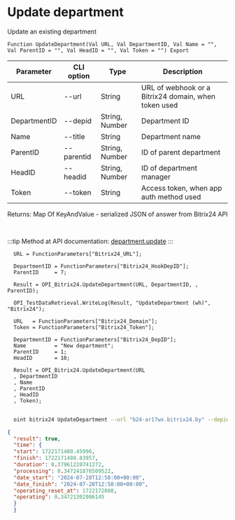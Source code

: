 ﻿---
sidebar_position: 2
---

# Update department
 Update an existing department



`Function UpdateDepartment(Val URL, Val DepartmentID, Val Name = "", Val ParentID = "", Val HeadID = "", Val Token = "") Export`

  | Parameter | CLI option | Type | Description |
  |-|-|-|-|
  | URL | --url | String | URL of webhook or a Bitrix24 domain, when token used |
  | DepartmentID | --depid | String, Number | Department ID |
  | Name | --title | String | Department name |
  | ParentID | --parentid | String, Number | ID of parent department |
  | HeadID | --headid | String, Number | ID of department manager |
  | Token | --token | String | Access token, when app auth method used |

  
  Returns:  Map Of KeyAndValue - serialized JSON of answer from Bitrix24 API

<br/>

:::tip
Method at API documentation: [department.update](https://dev.1c-bitrix.ru/rest_help/departments/department_update.php)
:::
<br/>


```bsl title="Code example"
  URL = FunctionParameters["Bitrix24_URL"];
  
  DepartmentID = FunctionParameters["Bitrix24_HookDepID"];
  ParentID     = 7;
  
  Result = OPI_Bitrix24.UpdateDepartment(URL, DepartmentID, , ParentID);
  
  OPI_TestDataRetrieval.WriteLog(Result, "UpdateDepartment (wh)", "Bitrix24");
  
  URL   = FunctionParameters["Bitrix24_Domain"];
  Token = FunctionParameters["Bitrix24_Token"];
  
  DepartmentID = FunctionParameters["Bitrix24_DepID"];
  Name         = "New department";
  ParentID     = 1;
  HeadID       = 10;
  
  Result = OPI_Bitrix24.UpdateDepartment(URL
  , DepartmentID
  , Name
  , ParentID
  , HeadID
  , Token);
```



```sh title="CLI command example"
    
  oint bitrix24 UpdateDepartment --url "b24-ar17wx.bitrix24.by" --depid "70" --title %title% --parentid "1" --headid "10" --token "fe3fa966006e9f06006b12e400000001000..."

```

```json title="Result"
{
  "result": true,
  "time": {
  "start": 1722171480.45996,
  "finish": 1722171480.83957,
  "duration": 0.37961220741272,
  "processing": 0.347241878509522,
  "date_start": "2024-07-28T12:58:00+00:00",
  "date_finish": "2024-07-28T12:58:00+00:00",
  "operating_reset_at": 1722172080,
  "operating": 0.34721302986145
  }
  }
```
